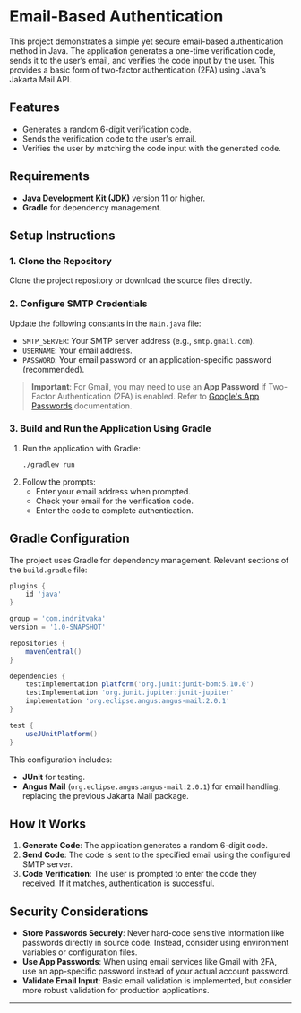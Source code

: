 
# Email-Based Authentication

This project demonstrates a simple yet secure email-based authentication method in Java. The application generates a one-time verification code, sends it to the user’s email, and verifies the code input by the user. This provides a basic form of two-factor authentication (2FA) using Java's Jakarta Mail API.

## Features
- Generates a random 6-digit verification code.
- Sends the verification code to the user's email.
- Verifies the user by matching the code input with the generated code.

## Requirements
- **Java Development Kit (JDK)** version 11 or higher.
- **Gradle** for dependency management.

## Setup Instructions

### 1. Clone the Repository
Clone the project repository or download the source files directly.

### 2. Configure SMTP Credentials
Update the following constants in the `Main.java` file:
- `SMTP_SERVER`: Your SMTP server address (e.g., `smtp.gmail.com`).
- `USERNAME`: Your email address.
- `PASSWORD`: Your email password or an application-specific password (recommended).

> **Important**: For Gmail, you may need to use an **App Password** if Two-Factor Authentication (2FA) is enabled. Refer to [Google's App Passwords](https://support.google.com/accounts/answer/185833) documentation.

### 3. Build and Run the Application Using Gradle
1. Run the application with Gradle:
   ```bash
   ./gradlew run
   ```
2. Follow the prompts:
    - Enter your email address when prompted.
    - Check your email for the verification code.
    - Enter the code to complete authentication.

## Gradle Configuration
The project uses Gradle for dependency management. Relevant sections of the `build.gradle` file:

```gradle
plugins {
    id 'java'
}

group = 'com.indritvaka'
version = '1.0-SNAPSHOT'

repositories {
    mavenCentral()
}

dependencies {
    testImplementation platform('org.junit:junit-bom:5.10.0')
    testImplementation 'org.junit.jupiter:junit-jupiter'
    implementation 'org.eclipse.angus:angus-mail:2.0.1'
}

test {
    useJUnitPlatform()
}
```

This configuration includes:
- **JUnit** for testing.
- **Angus Mail** (`org.eclipse.angus:angus-mail:2.0.1`) for email handling, replacing the previous Jakarta Mail package.

## How It Works

1. **Generate Code**: The application generates a random 6-digit code.
2. **Send Code**: The code is sent to the specified email using the configured SMTP server.
3. **Code Verification**: The user is prompted to enter the code they received. If it matches, authentication is successful.

## Security Considerations
- **Store Passwords Securely**: Never hard-code sensitive information like passwords directly in source code. Instead, consider using environment variables or configuration files.
- **Use App Passwords**: When using email services like Gmail with 2FA, use an app-specific password instead of your actual account password.
- **Validate Email Input**: Basic email validation is implemented, but consider more robust validation for production applications.

---

